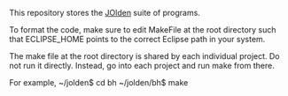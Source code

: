 This repository stores the
[JOlden](http://code.google.com/p/javarifier/source/browse/tests/jolden/) suite
of programs.

To format the code, make sure to edit MakeFile at the root directory such that ECLIPSE_HOME points to the correct Eclipse path in your system.

The make file at the root directory is shared by each individual project. Do not run it directly. Instead, go into each project and run make from there.

For example,
  ~/jolden$ cd bh
  ~/jolden/bh$ make
